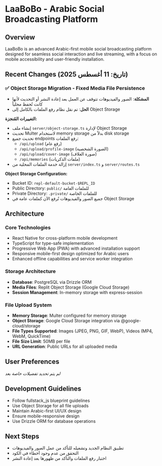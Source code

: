 # LaaBoBo - Arabic Social Broadcasting Platform

## Overview
LaaBoBo is an advanced Arabic-first mobile social broadcasting platform designed for seamless social interaction and live streaming, with a focus on mobile accessibility and user-friendly installation.

## Recent Changes (تاريخ: 11 أغسطس 2025)

### ✅ Object Storage Migration - Fixed Media File Persistence
- **المشكلة**: الصور والفيديوهات تتوقف عن العمل بعد إعادة النشر أو التحديث لأنها كانت تُحفظ محلياً
- **الحل**: تم نقل نظام رفع الملفات بالكامل إلى Object Storage

**التغييرات المُنجزة:**
- إنشاء ملف `server/object-storage.ts` لإدارة Object Storage
- تحديث Multer لاستخدام memory storage بدلاً من disk storage
- تحديث جميع endpoints رفع الملفات:
  - `/api/upload` (رفع عام)
  - `/api/upload/profile-image` (الصورة الشخصية)
  - `/api/upload/cover-image` (صورة الغلاف)
  - `/api/memories` (ملفات الذكريات)
- إزالة خدمة الملفات المحلية من `server/index.ts` و `server/routes.ts`

**Object Storage Configuration:**
- Bucket ID: `repl-default-bucket-$REPL_ID`
- Public Directory: `public/` للملفات العامة
- Private Directory: `.private/` للملفات الخاصة
- جميع الصور والفيديوهات تُرفع الآن كملفات عامة في Object Storage

## Architecture

### Core Technologies
- React Native for cross-platform mobile development
- TypeScript for type-safe implementation
- Progressive Web App (PWA) with advanced installation support
- Responsive mobile-first design optimized for Arabic users
- Enhanced offline capabilities and service worker integration

### Storage Architecture
- **Database**: PostgreSQL via Drizzle ORM
- **Media Files**: Replit Object Storage (Google Cloud Storage)
- **Session Management**: In-memory storage with express-session

### File Upload System
- **Memory Storage**: Multer configured for memory storage
- **Object Storage**: Google Cloud Storage integration via @google-cloud/storage
- **File Types Supported**: Images (JPEG, PNG, GIF, WebP), Videos (MP4, WebM, QuickTime)
- **File Size Limit**: 50MB per file
- **URL Generation**: Public URLs for all uploaded media

## User Preferences
*لم يتم تحديد تفضيلات خاصة بعد*

## Development Guidelines
- Follow fullstack_js blueprint guidelines
- Use Object Storage for all file uploads
- Maintain Arabic-first UI/UX design
- Ensure mobile-responsive design
- Use Drizzle ORM for database operations

## Next Steps
- تطبيق النظام الجديد وتشغيله للتأكد من عمل الصور والفيديوهات
- التحقق من عدم وجود أخطاء في الكود
- اختبار رفع الملفات والتأكد من ظهورها بعد إعادة النشر